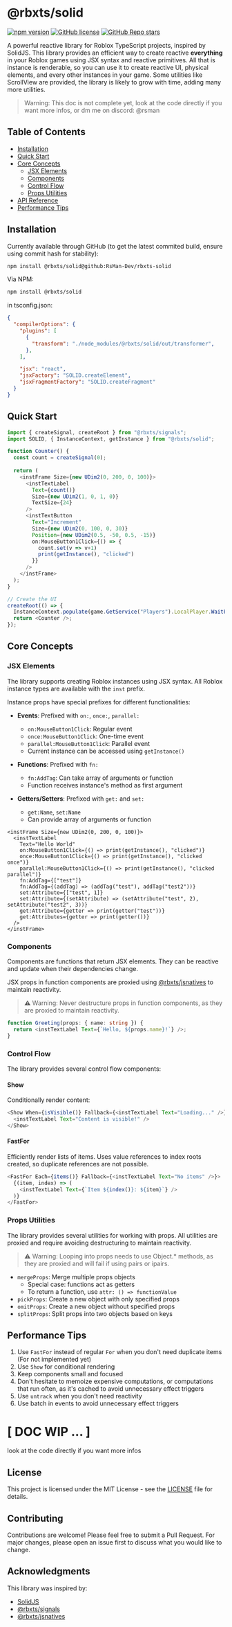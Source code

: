 # @rbxts/solid

[![npm version](https://img.shields.io/npm/v/@rbxts/solid)](https://www.npmjs.com/package/@rbxts/solid)
[![GitHub license](https://img.shields.io/github/license/RsMan-Dev/rbxts-solid)](https://github.com/RsMan-Dev/rbxts-solid/blob/main/LICENSE)
[![GitHub Repo stars](https://img.shields.io/github/stars/RsMan-Dev/rbxts-solid?style=flat)](https://github.com/RsMan-Dev/rbxts-solid/stargazers)


A powerful reactive library for Roblox TypeScript projects, inspired by SolidJS. This library provides an efficient way to create reactive **everything** in your Roblox games using JSX syntax and reactive primitives.
All that is instance is renderable, so you can use it to create reactive UI, physical elements, and every other instances in your game.
Some utilities like ScrollView are provided, the library is likely to grow with time, adding many more utilities.

> Warning: This doc is not complete yet, look at the code directly if you want more infos, or dm me on discord: @rsman

## Table of Contents

- [Installation](#installation)
- [Quick Start](#quick-start)
- [Core Concepts](#core-concepts)
  - [JSX Elements](#jsx-elements)
  - [Components](#components)
  - [Control Flow](#control-flow)
  - [Props Utilities](#props-utilities)
- [API Reference](#api-reference)
- [Performance Tips](#performance-tips)

## Installation

Currently available through GitHub (to get the latest commited build, ensure using commit hash for stability):

```bash
npm install @rbxts/solid@github:RsMan-Dev/rbxts-solid
```

Via NPM:

```bash
npm install @rbxts/solid
```

in tsconfig.json:

```json
{
  "compilerOptions": {
    "plugins": [
      {
        "transform": "./node_modules/@rbxts/solid/out/transformer",
      },
    ],

    "jsx": "react",
    "jsxFactory": "SOLID.createElement",
    "jsxFragmentFactory": "SOLID.createFragment"
  }
}
```

## Quick Start

```typescript
import { createSignal, createRoot } from "@rbxts/signals";
import SOLID, { InstanceContext, getInstance } from "@rbxts/solid";

function Counter() {
  const count = createSignal(0);
  
  return (
    <instFrame Size={new UDim2(0, 200, 0, 100)}>
      <instTextLabel
        Text={count()}
        Size={new UDim2(1, 0, 1, 0)}
        TextSize={24}
      />
      <instTextButton
        Text="Increment"
        Size={new UDim2(0, 100, 0, 30)}
        Position={new UDim2(0.5, -50, 0.5, -15)}
        on:MouseButton1Click={() => {
          count.set(v => v+1)
          print(getInstance(), "clicked")
        }}
      />
    </instFrame>
  );
}

// Create the UI
createRoot(() => {
  InstanceContext.populate(game.GetService("Players").LocalPlayer.WaitForChild("PlayerGui"));
  return <Counter />;
});
```

## Core Concepts

### JSX Elements

The library supports creating Roblox instances using JSX syntax. All Roblox instance types are available with the `inst` prefix.

Instance props have special prefixes for different functionalities:

- **Events**: Prefixed with `on:`, `once:`, `parallel:`
  - `on:MouseButton1Click`: Regular event
  - `once:MouseButton1Click`: One-time event
  - `parallel:MouseButton1Click`: Parallel event
  - Current instance can be accessed using `getInstance()`

- **Functions**: Prefixed with `fn:`
  - `fn:AddTag`: Can take array of arguments or function
  - Function receives instance's method as first argument

- **Getters/Setters**: Prefixed with `get:` and `set:`
  - `get:Name`, `set:Name`
  - Can provide array of arguments or function

```tsx
<instFrame Size={new UDim2(0, 200, 0, 100)}>
  <instTextLabel 
    Text="Hello World"
    on:MouseButton1Click={() => print(getInstance(), "clicked")}
    once:MouseButton1Click={() => print(getInstance(), "clicked once")}
    parallel:MouseButton1Click={() => print(getInstance(), "clicked parallel")}
    fn:AddTag={["test"]}
    fn:AddTag={(addTag) => (addTag("test"), addTag("test2"))}
    set:Attribute={["test", 1]}
    set:Attribute={(setAttribute) => (setAttribute("test", 2), setAttribute("test2", 3))}
    get:Attribute={getter => print(getter("test"))}
    get:Attributes={getter => print(getter())}
  />
</instFrame>
```

### Components

Components are functions that return JSX elements. They can be reactive and update when their dependencies change.

JSX props in function components are proxied using [@rbxts/jsnatives](https://github.com/RsMan-Dev/rbxts-jsnatives) to maintain reactivity.

> ⚠️ Warning: Never destructure props in function components, as they are proxied to maintain reactivity.

```typescript
function Greeting(props: { name: string }) {
  return <instTextLabel Text={`Hello, ${props.name}!`} />;
}
```

### Control Flow

The library provides several control flow components:

#### Show

Conditionally render content:

```typescript
<Show When={isVisible()} Fallback={<instTextLabel Text="Loading..." />}>
  <instTextLabel Text="Content is visible!" />
</Show>
```

#### FastFor

Efficiently render lists of items. Uses value references to index roots created, so duplicate references are not possible.

```typescript
<FastFor Each={items()} Fallback={<instTextLabel Text="No items" />}>
  {(item, index) => (
    <instTextLabel Text={`Item ${index()}: ${item}`} />
  )}
</FastFor>
```

### Props Utilities

The library provides several utilities for working with props. All utilities are proxied and require avoiding destructuring to maintain reactivity.

> ⚠️ Warning: Looping into props needs to use Object.* methods, as they are proxied and will fail if using pairs or ipairs.

- `mergeProps`: Merge multiple props objects
  - Special case: functions act as getters
  - To return a function, use `attr: () => functionValue`
- `pickProps`: Create a new object with only specified props
- `omitProps`: Create a new object without specified props
- `splitProps`: Split props into two objects based on keys

## Performance Tips

1. Use `FastFor` instead of regular `For` when you don't need duplicate items (For not implemented yet)
2. Use `Show` for conditional rendering
3. Keep components small and focused
4. Don't hesitate to memoize expensive computations, or computations that run often, as it's cached to avoid unnecessary effect triggers
5. Use `untrack` when you don't need reactivity
6. Use batch in events to avoid unnecessary effect triggers

# [ DOC WIP ... ]
look at the code directly if you want more infos

## License

This project is licensed under the MIT License - see the [LICENSE](LICENSE) file for details.

## Contributing

Contributions are welcome! Please feel free to submit a Pull Request. For major changes, please open an issue first to discuss what you would like to change.

## Acknowledgments

This library was inspired by:
- [SolidJS](https://github.com/solidjs/solid)
- [@rbxts/signals](https://github.com/RsMan-Dev/rbxts-signals)
- [@rbxts/jsnatives](https://github.com/RsMan-Dev/rbxts-jsnatives)
